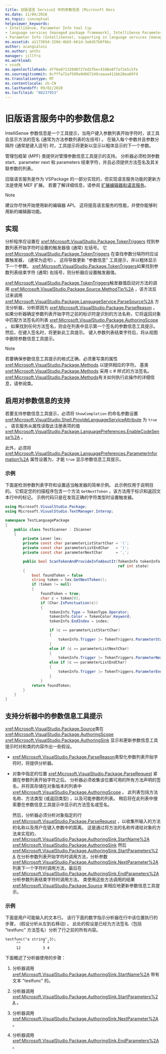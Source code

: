 ```yaml
---
title: 旧版语言 Service2 中的参数信息 |Microsoft Docs
ms.date: 11/04/2016
ms.topic: conceptual
helpviewer_keywords:
- IntelliSense, Parameter Info tool tip
- language services [managed package framework], IntelliSense Parameter Info
- Parameter Info (IntelliSense), supporting in language services [managed package framework]
ms.assetid: a117365d-320d-4bb5-b61d-3e6457b8f6bc
author: acangialosi
ms.author: anthc
manager: jillfra
ms.workload:
- vssdk
ms.openlocfilehash: dff6e871320d0727ed2fbec4188e8f7af2e5c5fe
ms.sourcegitcommit: 6cfffa72af599a9d667249caaaa411bb28ea69fd
ms.translationtype: MT
ms.contentlocale: zh-CN
ms.lasthandoff: 09/02/2020
ms.locfileid: "88237953"
---
```

# <a name="parameter-info-in-a-legacy-language-service-2"></a>旧版语言服务中的参数信息2
IntelliSense 参数信息是一个工具提示，当用户键入参数列表开始字符时，该工具会显示方法的签名 (通常为方法参数列表的左括号) 。 在输入每个参数并且参数分隔符 (通常是键入逗号) 时，工具提示将更新以显示以粗体显示的下一个参数。

 管理包框架 (MPF) 类提供对管理参数信息工具提示的支持。 分析器必须检测参数 start、parameter next 和 parameters 结束字符，并且必须提供方法签名及其关联参数的列表。

 旧版语言服务是作为 VSPackage 的一部分实现的，但实现语言服务功能的更新方法是使用 MEF 扩展。 若要了解详细信息，请参阅 [扩展编辑器和语言服务](../../extensibility/extending-the-editor-and-language-services.md)。

> [!NOTE]
> 建议你尽快开始使用新的编辑器 API。 这将提高语言服务的性能，并使你能够利用新的编辑器功能。

## <a name="implementation"></a>实现
 分析程序应设置在 <xref:Microsoft.VisualStudio.Package.TokenTriggers> 找到参数列表开始字符时设置的触发器值 (通常) 左括号。 它 <xref:Microsoft.VisualStudio.Package.TokenTriggers> 在查找参数分隔符时应设置触发器， (通常为逗号) 。 这将导致更新 "参数信息" 工具提示，并以粗体显示下一个参数。 <xref:Microsoft.VisualStudio.Package.TokenTriggers>如果找到参数列表结束字符 (通常) 右括号，则分析器应设置触发器值。

 <xref:Microsoft.VisualStudio.Package.TokenTriggers>触发器值启动对方法的调用 <xref:Microsoft.VisualStudio.Package.Source.MethodTip%2A> ，该方法反过来调用 <xref:Microsoft.VisualStudio.Package.LanguageService.ParseSource%2A> 方法分析器，分析原因为 <xref:Microsoft.VisualStudio.Package.ParseReason> 。 如果分析器确定参数列表开始字符之前的标识符是识别的方法名称，它将返回对象中匹配方法签名的列表 <xref:Microsoft.VisualStudio.Package.AuthoringScope> 。 如果找到任何方法签名，则会在列表中显示第一个签名的参数信息工具提示。 然后，在键入签名时，将更新此工具提示。 键入参数列表结束字符后，将从视图中删除参数信息工具提示。

> [!NOTE]
> 若要确保参数信息工具提示的格式正确，必须重写类的属性 <xref:Microsoft.VisualStudio.Package.Methods> 以提供相应的字符。 基类 <xref:Microsoft.VisualStudio.Package.Methods> 采用 c # 样式的方法签名。 <xref:Microsoft.VisualStudio.Package.Methods>有关如何执行此操作的详细信息，请参阅类。

## <a name="enabling-support-for-the-parameter-info"></a>启用对参数信息的支持
 若要支持参数信息工具提示，必须将 `ShowCompletion` 的命名参数设置 <xref:Microsoft.VisualStudio.Shell.ProvideLanguageServiceAttribute> 为 `true` 。 语言服务从属性读取此注册表项的值 <xref:Microsoft.VisualStudio.Package.LanguagePreferences.EnableCodeSense%2A> 。

 此外，必须将 <xref:Microsoft.VisualStudio.Package.LanguagePreferences.ParameterInformation%2A> 属性设置为，才能 `true` 显示参数信息工具提示。

### <a name="example"></a>示例
 下面是检测参数列表字符和设置适当触发器的简单示例。 此示例仅用于说明目的。 它假定您的扫描程序包含一个方法 `GetNextToken` ，该方法用于标识和返回文本行中的标记。 示例代码只是在发现正确的字符类型时设置触发器。

```csharp
using Microsoft.VisualStudio.Package;
using Microsoft.VisualStudio.TextManager.Interop;

namespace TestLanguagePackage
{
    public class TestScanner : IScanner
    {
        private Lexer lex;
        private const char parameterListStartChar = '(';
        private const char parameterListEndChar   = ')';
        private const char parameterNextChar      = ',';

        public bool ScanTokenAndProvideInfoAboutIt(TokenInfo tokenInfo,
                                                   ref int state)
        {
            bool foundToken = false
            string token = lex.GetNextToken();
            if (token != null)
            {
                foundToken = true;
                char c = token[0];
                if (Char.IsPunctuation(c))
                {
                    tokenInfo.Type = TokenType.Operator;
                    tokenInfo.Color = TokenColor.Keyword;
                    tokenInfo.EndIndex = index;

                    if (c == parameterListStartChar)
                    {
                        tokenInfo.Trigger |= TokenTriggers.ParameterStart;
                    }
                    else if (c == parameterListNextChar)
                    {
                        tokenInfo.Trigger |= TokenTriggers.ParameterNext;
                    else if (c == parameterListEndChar)
                    {
                        tokenInfo.Trigger |= TokenTriggers.ParameterEnd;
                    }
                }
            return foundToken;
        }
    }
}
```

## <a name="supporting-the-parameter-info-tooltip-in-the-parser"></a>支持分析器中的参数信息工具提示
 <xref:Microsoft.VisualStudio.Package.Source>类在 <xref:Microsoft.VisualStudio.Package.AuthoringScope> <xref:Microsoft.VisualStudio.Package.AuthoringSink> 显示和更新参数信息工具提示时对和类的内容作出一些假设。

- <xref:Microsoft.VisualStudio.Package.ParseReason>类型化参数列表开始字符时，将提供分析器。

- 对象中指定的位置 <xref:Microsoft.VisualStudio.Package.ParseRequest> 紧跟在参数列表开始字符之后。 分析器必须收集该位置可用的所有方法声明的签名，并将其存储在对象版本的列表中 <xref:Microsoft.VisualStudio.Package.AuthoringScope> 。 此列表包括方法名称、方法类型 (或返回类型) ，以及可能参数的列表。 稍后将在此列表中搜索要在参数信息工具提示中显示的方法签名或签名。

  然后，分析器必须分析对象指定的行 <xref:Microsoft.VisualStudio.Package.ParseRequest> ，以收集所输入的方法的名称以及用户在键入参数中的距离。 这是通过将方法的名称传递给对象的方法来实现的， <xref:Microsoft.VisualStudio.Package.AuthoringSink.StartName%2A> <xref:Microsoft.VisualStudio.Package.AuthoringSink> 然后 <xref:Microsoft.VisualStudio.Package.AuthoringSink.StartParameters%2A> 在分析参数列表开始字符时调用方法，分析参数 <xref:Microsoft.VisualStudio.Package.AuthoringSink.NextParameter%2A> 列表下一个字符时调用方法，最后在 <xref:Microsoft.VisualStudio.Package.AuthoringSink.EndParameters%2A> 分析参数列表结束字符时调用方法。 类使用这些方法调用的结果 <xref:Microsoft.VisualStudio.Package.Source> 来相应地更新参数信息工具提示。

### <a name="example"></a>示例
 下面是用户可能输入的文本行。 该行下面的数字指示分析器在行中该位置执行的步骤， (假设分析从左到右移动) 。 此处的假设是已经为方法签名（包括 "testfunc" 方法签名）分析了行之前的所有内容。

```
testfunc("a string",3);
     ^^          ^ ^
     12          3 4
```

 下面概述了分析器使用的步骤：

1. 分析器调用 <xref:Microsoft.VisualStudio.Package.AuthoringSink.StartName%2A> 带有文本 "testfunc" 的。

2. 分析器调用 <xref:Microsoft.VisualStudio.Package.AuthoringSink.StartParameters%2A> 。

3. 分析器调用 <xref:Microsoft.VisualStudio.Package.AuthoringSink.NextParameter%2A> 。

4. 分析器调用 <xref:Microsoft.VisualStudio.Package.AuthoringSink.EndParameters%2A> 。
